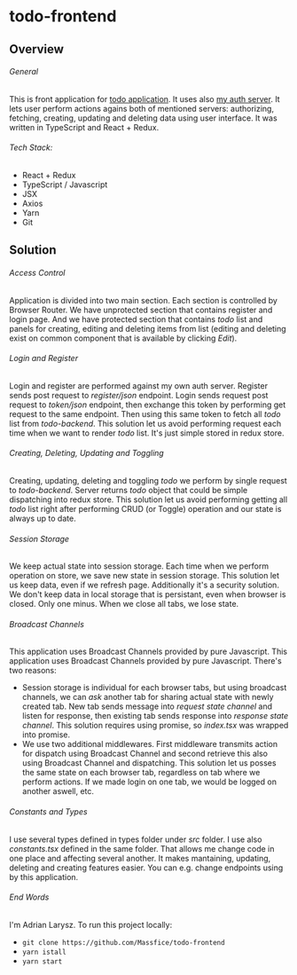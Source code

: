 # todo-frontend

## Overview

###### General
This is front application for [todo application](https://github.com/Massfice/todo-backend). It uses also [my auth server](https://github.com/Massfice/meet-your-elf-auth-diploma#solution). It lets user perform actions agains both of mentioned servers: authorizing, fetching, creating, updating and deleting data using user interface. It was written in TypeScript and React + Redux.

###### Tech Stack:
- React + Redux
- TypeScript / Javascript
- JSX
- Axios
- Yarn
- Git

## Solution

###### Access Control
Application is divided into two main section. Each section is controlled by Browser Router. We have unprotected section that contains register and login page. And we have protected section that contains *todo* list and panels for creating, editing and deleting items from list (editing and deleting exist on common component that is available by clicking *Edit*).

###### Login and Register
Login and register are performed against my own auth server. Register sends post request to *register/json* endpoint. Login sends request post request to *token/json* endpoint, then exchange  this token by performing get request to the same endpoint. Then using this same token to fetch all *todo* list from *todo-backend*. This solution let us avoid performing request each time when we want to render *todo* list. It's just simple stored in redux store.

###### Creating, Deleting, Updating and Toggling
Creating, updating, deleting and toggling *todo* we perform by single request to *todo-backend*. Server returns *todo* object that could be simple dispatching into redux store. This solution let us avoid performing getting all *todo* list right after performing CRUD (or Toggle) operation and our state is always up to date.

###### Session Storage
We keep actual state into session storage. Each time when we perform operation on store, we save new state in session storage. This solution let us keep data, even if we refresh page. Additionally it's a security solution. We don't keep data in local storage that is persistant, even when browser is closed. Only one minus. When we close all tabs, we lose state.

###### Broadcast Channels
This application uses Broadcast Channels provided by pure Javascript. This application uses Broadcast Channels provided by pure Javascript. There's two reasons:
- Session storage is individual for each browser tabs, but using broadcast channels, we can *ask* another tab for sharing actual state with newly created tab. New tab sends message into *request state channel* and listen for response, then existing tab sends response into *response state channel*. This solution requires using promise, so *index.tsx* was wrapped into promise.
- We use two additional middlewares. First middleware transmits action for dispatch using Broadcast Channel and second retrieve this also using Broadcast Channel and dispatching. This solution let us posses the same state on each browser tab, regardless on tab where we perform actions. If we made login on one tab, we would be logged on another aswell, etc.

###### Constants and Types
I use several types defined in types folder under *src* folder. I use also *constants.tsx* defined in the same folder. That allows me change code in one place and affecting several another. It makes mantaining, updating, deleting and creating features easier. You can e.g. change endpoints using by this application.

###### End Words
I'm Adrian Larysz. To run this project locally:
- `git clone https://github.com/Massfice/todo-frontend`
- `yarn istall`
- `yarn start`